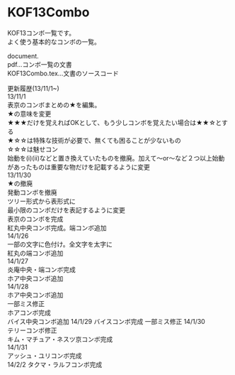 KOF13Combo
==========
KOF13コンボ一覧です。  
よく使う基本的なコンボの一覧。  

document.  
pdf…コンボ一覧の文書  
KOF13Combo.tex…文書のソースコード  
  
更新履歴(13/11/1~)  
13/11/1  
	表京のコンボまとめの★を編集。  
	★の意味を変更  
		★★★だけを覚えればOKとして、もう少しコンボを覚えたい場合は★★☆とする  
		★☆☆は特殊な技術が必要で、無くても困ることが少ないもの  
		☆☆☆は魅せコン  
	始動を(i)(ii)などと置き換えていたものを撤廃。加えて～or～など２つ以上始動があったものは重要な物だけを記載するように変更  
13/11/30  
	★の撤廃  
	発動コンボを撤廃  
	ツリー形式から表形式に  
	最小限のコンボだけを表記するように変更  
	表京のコンボを完成  
	紅丸中央コンボ完成。端コンボ追加  
14/1/26  
	一部の文字に色付け。全文字を太字に  
	紅丸の端コンボ追加  
14/1/27  
	炎庵中央・端コンボ完成  
	ホア中央コンボ追加  
14/1/28  
	ホア中央コンボ追加  
	一部ミス修正   
	ホアコンボ完成  
	バイス中央コンボ追加 
14/1/29
	バイスコンボ完成
	一部ミス修正 
14/1/30  
	テリーコンボ修正  
	キム・マチュア・ネスツ京コンボ完成  
14/1/31  
	アッシュ・ユリコンボ完成  
14/2/2
	タクマ・ラルフコンボ完成